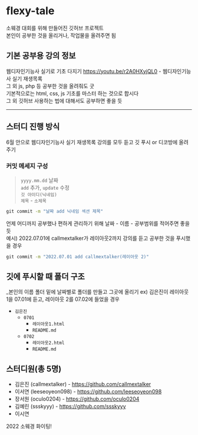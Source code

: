 # flexy-tale
소웨경 대회를 위해 만들어진 깃허브 프로젝트 <br>
본인이 공부한 것을 올리거나, 작업물을 올려주면 됨

## 기본 공부용 강의 정보
웹디자인기능사 실기로 기초 다지기
https://youtu.be/r2A0HXyjQL0 - 웹디자인기능사 실기 재생목록 <br>
그 외 js, php 등 공부한 것을 올려줘도 굿 <br>
기본적으로는 html, css, js 기초를 마스터 하는 것으로 합시다 <br>
그 외 깃허브 사용하는 법에 대해서도 공부하면 좋을 듯 <br>

<hr>

## 스터디 진행 방식
6월 안으로 웹디자인기능사 실기 재생목록 강의를 모두 듣고 깃 푸시 or 디코방에 올려주기 

### 커밋 메세지 구성
>`yyyy.mm.dd` 날짜 <br>
>`add` 추가, `update` 수정 <br>
>`깃 아이디(닉네임)`<br>
>`제목` - `소제목`
```cmd
git commit -m "날짜 add 닉네임 섹션 제목"
```

언제 어디까지 공부했나 편하게 관리하기 위해 날짜 - 이름 - 공부범위를 적어주면 좋을 듯 <br>
예시) 2022.07.01에 callmextalker가 레이아웃2까지 강의를 듣고 공부한 것을 푸시했을 경우

```cmd
git commit -m "2022.07.01 add callmextalker(레이아웃 2)"
```
## 깃에 푸시할 때 폴더 구조
_본인의 이름 폴더 밑에 날짜별로 폴더를 만들고 그곳에 올리기 
ex) 김은진이 레이아웃 1을 07.01에 듣고, 레이아웃 2를 07.02에 들었을 경우
+ `김은진`
  + `0701`
    +  `레이아웃1.html`
    +  `README.md`
  + `0702`
    +  `레이아웃2.html`
    +  `README.md`


## 스터디원(총 5명)
- 김은진 (callmextalker) - https://github.com/callmextalker
- 이서연 (leeseoyeon098) - https://github.com/leeseoyeon098
- 장서원 (oculo0204) - https://github.com/oculo0204
- 김예린 (ssskyyy) - https://github.com/ssskyyy
- 이시연 

2022 소웨경 화이팅!
